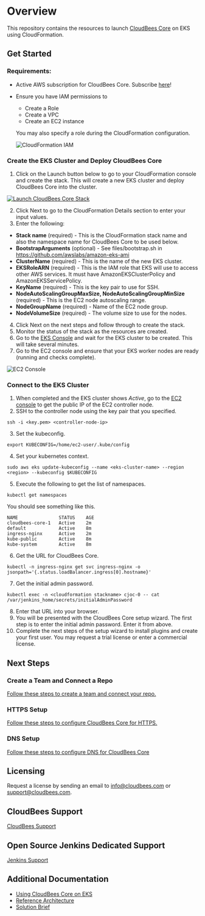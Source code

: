 # Overview

This repository contains the resources to launch [CloudBees Core](https://www.cloudbees.com/products/cloudbees-core) on EKS using CloudFormation. 

## Get Started

### Requirements:

* Active AWS subscription for CloudBees Core. Subscribe [here](https://aws.amazon.com/marketplace/pp/B07JQ19L5T)!

* Ensure you have IAM permissions to 
	* Create a Role
	* Create a VPC
	* Create an EC2 instance

	You may also specify a role during the CloudFormation configuration.
	
	![CloudFormation IAM](https://s3.amazonaws.com/core-aws-launcher/CloudFormation+permission.png)

### Create the EKS Cluster and Deploy CloudBees Core



1. Click on the Launch button below to go to your CloudFormation console and create the stack. This will create a new EKS cluster and deploy CloudBees Core into the cluster. 

<a href="https://console.aws.amazon.com/cloudformation/home#/stacks/new?stackName=cloudbees-core-1&amp;templateURL=https://s3.amazonaws.com/core-aws-launcher/create-eks-main.yaml"><img alt="Launch CloudBees Core Stack" src="https://s3.amazonaws.com/cloudformation-examples/cloudformation-launch-stack.png"></a>

2. Click Next to go to the CloudFormation Details section to enter your input values.
3. Enter the following:

* **Stack name** (required) - This is the CloudFormation stack name and also the namespace name for CloudBees Core to be used below.
* **BootstrapArguments** (optional) - See files/bootstrap.sh in https://github.com/awslabs/amazon-eks-ami
* **ClusterName** (required) - This is the name of the new EKS cluster.
* **EKSRoleARN** (required) - This is the IAM role that EKS will use to access other AWS services. It must have AmazonEKSClusterPolicy and AmazonEKSServicePolicy.
* **KeyName** (required) - This is the key pair to use for SSH.
* **NodeAutoScalingGroupMaxSize, NodeAutoScalingGroupMinSize** (required) - This is the EC2 node autoscaling range.
* **NodeGroupName** (required) - Name of the EC2 node group.
* **NodeVolumeSize** (required) - The volume size to use for the nodes.

4. Click Next on the next steps and follow through to create the stack.
5. Monitor the status of the stack as the resources are created.
6. Go to the [EKS Console](https://console.aws.amazon.com/eks/) and wait for the EKS cluster to be created. This will take several minutes.
7. Go to the EC2 console and ensure that your EKS worker nodes are ready (running and checks complete).

![EC2 Console](https://s3.amazonaws.com/core-aws-launcher/EC2-EKS-nodes.png)

### Connect to the EKS Cluster
1. When completed and the EKS cluster shows *Active*, go to the [EC2 console](https://console.aws.amazon.com/ec2) to get the public IP of the EC2 controller node.
2. SSH to the controller node using the key pair that you specified.

`ssh -i <key.pem> <controller-node-ip>`

3. Set the kubeconfig.

`export KUBECONFIG=/home/ec2-user/.kube/config`

4. Set your kubernetes context.

`sudo aws eks update-kubeconfig --name <eks-cluster-name> --region <region> --kubeconfig $KUBECONFIG`

5. Execute the following to get the list of namespaces.

`kubectl get namespaces`

You should see something like this.

```
NAME               STATUS    AGE
cloudbees-core-1   Active    2m
default            Active    8m
ingress-nginx      Active    2m
kube-public        Active    8m
kube-system        Active    8m
```

6. Get the URL for CloudBees Core.

`kubectl -n ingress-nginx get svc ingress-nginx -o jsonpath='{.status.loadBalancer.ingress[0].hostname}'`

7. Get the initial admin password.

`kubectl exec -n <cloudformation stackname> cjoc-0 -- cat /var/jenkins_home/secrets/initialAdminPassword`

8. Enter that URL into your browser.
9. You will be presented with the CloudBees Core setup wizard. The first step is to enter the initial admin password. Enter it from above.
10. Complete the next steps of the setup wizard to install plugins and create your first user. You may request a trial license or enter a commercial license.

## Next Steps
### Create a Team and Connect a Repo
[Follow these steps to create a team and connect your repo.](https://go.cloudbees.com/docs/cloudbees-core/cloud-admin-guide/getting-started/#)

### HTTPS Setup
[Follow these steps to configure CloudBees Core for HTTPS.](https://go.cloudbees.com/docs/cloudbees-core/cloud-install-guide/eks-install/#_https_setup)

### DNS Setup
[Follow these steps to configure DNS for CloudBees Core](https://go.cloudbees.com/docs/cloudbees-core/cloud-install-guide/eks-install/#_dns_record)

## Licensing
Request a license by sending an email to info@cloudbees.com or support@cloudbees.com.

## CloudBees Support
[CloudBees Support](https://go.cloudbees.com/)

## Open Source Jenkins Dedicated Support
[Jenkins Support](https://www.cloudbees.com/products/cloudbees-jenkins-support)

## Additional Documentation
* [Using CloudBees Core on EKS](https://go.cloudbees.com/docs/cloudbees-core/cloud-install-guide/eks-install/)
* [Reference Architecture](https://go.cloudbees.com/docs/cloudbees-core/cloud-reference-architecture/ra-for-eks/)
* [Solution Brief](https://pages.cloudbees.com/l/272242/2018-06-26/9sjwj/272242/54721/cloudbees_core.pdf)